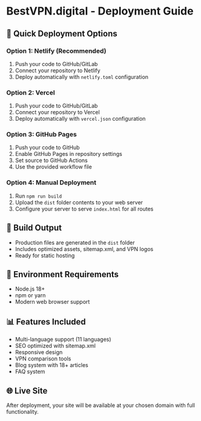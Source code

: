 # BestVPN.digital - Deployment Guide

## 🚀 Quick Deployment Options

### Option 1: Netlify (Recommended)
1. Push your code to GitHub/GitLab
2. Connect your repository to Netlify
3. Deploy automatically with `netlify.toml` configuration

### Option 2: Vercel
1. Push your code to GitHub/GitLab
2. Connect your repository to Vercel
3. Deploy automatically with `vercel.json` configuration

### Option 3: GitHub Pages
1. Push your code to GitHub
2. Enable GitHub Pages in repository settings
3. Set source to GitHub Actions
4. Use the provided workflow file

### Option 4: Manual Deployment
1. Run `npm run build`
2. Upload the `dist` folder contents to your web server
3. Configure your server to serve `index.html` for all routes

## 📁 Build Output
- Production files are generated in the `dist` folder
- Includes optimized assets, sitemap.xml, and VPN logos
- Ready for static hosting

## 🔧 Environment Requirements
- Node.js 18+
- npm or yarn
- Modern web browser support

## 📊 Features Included
- Multi-language support (11 languages)
- SEO optimized with sitemap.xml
- Responsive design
- VPN comparison tools
- Blog system with 18+ articles
- FAQ system

## 🌐 Live Site
After deployment, your site will be available at your chosen domain with full functionality.